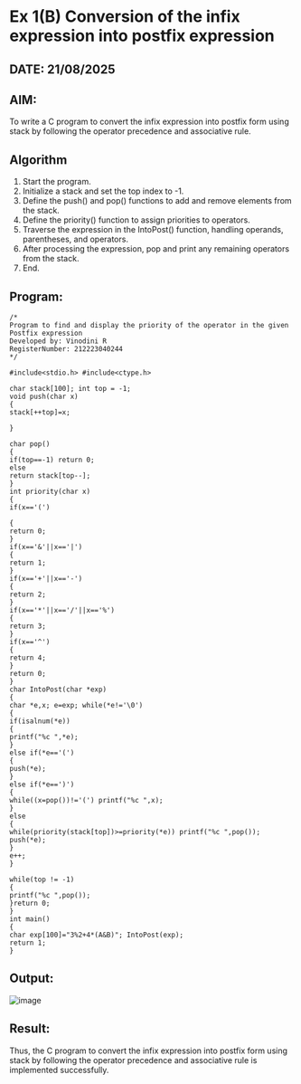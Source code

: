 # Ex 1(B) Conversion of the infix expression into postfix expression
## DATE: 21/08/2025
## AIM:
To write a C program to convert the infix expression into postfix form using stack by following the operator precedence and associative rule.

## Algorithm
1. 	Start the program.
2.	Initialize a stack and set the top index to -1.
3.	Define the push() and pop() functions to add and remove elements from the stack.
4.	Define the priority() function to assign priorities to operators.
5.	Traverse the expression in the IntoPost() function, handling operands, parentheses, and operators.
6.	After processing the expression, pop and print any remaining operators from the stack.
7.	End.

## Program:
```
/*
Program to find and display the priority of the operator in the given Postfix expression
Developed by: Vinodini R
RegisterNumber: 212223040244
*/

#include<stdio.h> #include<ctype.h>

char stack[100]; int top = -1;
void push(char x)
{
stack[++top]=x;

}

char pop()
{
if(top==-1) return 0;
else
return stack[top--];
}
int priority(char x)
{
if(x=='(')
 
{
return 0;
}
if(x=='&'||x=='|')
{
return 1;
}
if(x=='+'||x=='-')
{
return 2;
}
if(x=='*'||x=='/'||x=='%')
{
return 3;
}
if(x=='^')
{
return 4;
}
return 0;
}
char IntoPost(char *exp)
{
char *e,x; e=exp; while(*e!='\0')
{
if(isalnum(*e))
{
printf("%c ",*e);
}
else if(*e=='(')
{
push(*e);
}
else if(*e==')')
{
while((x=pop())!='(') printf("%c ",x);
}
else
{
while(priority(stack[top])>=priority(*e)) printf("%c ",pop());
push(*e);
}
e++;
}
 
while(top != -1)
{
printf("%c ",pop());
}return 0;
}
int main()
{
char exp[100]="3%2+4*(A&B)"; IntoPost(exp);
return 1;
}

```

## Output:

![image](https://github.com/user-attachments/assets/8c19e271-31d8-438e-8221-1d2cd57e8d2e)


## Result:
Thus, the C program to convert the infix expression into postfix form using stack by following the operator precedence and associative rule is implemented successfully.

